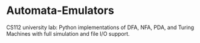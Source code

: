 # Automata-Emulators
CS112 university lab: Python implementations of DFA, NFA, PDA, and Turing Machines with full simulation and file I/O support.
